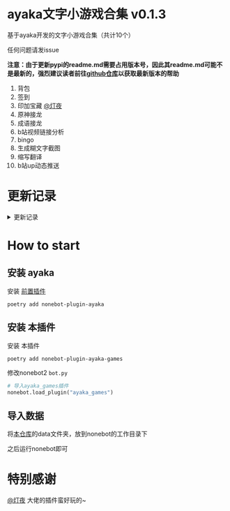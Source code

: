 # ayaka文字小游戏合集 v0.1.3

基于ayaka开发的文字小游戏合集（共计10个）

任何问题请发issue

<b>注意：由于更新pypi的readme.md需要占用版本号，因此其readme.md可能不是最新的，强烈建议读者前往[github仓库](https://github.com/bridgeL/nonebot-plugin-ayaka-games)以获取最新版本的帮助</b>

1. 背包
2. 签到
3. 印加宝藏 [@灯夜](https://github.com/lunexnocty/Meiri)
4. 原神接龙
5. 成语接龙
6. b站视频链接分析
7. bingo
8. 生成糊文字截图
9. 缩写翻译
10. b站up动态推送

# 更新记录

<details>

<summary>更新记录</summary>

## 0.1.0 
适配0.3.x版本的ayaka插件

## 0.1.1
修复了checkin失效的问题

## 0.1.2
更换了加载插件的方式

## 0.1.3
增减了部分插件

</details>

# How to start

## 安装 ayaka

安装 [前置插件](https://github.com/bridgeL/nonebot-plugin-ayaka) 

`poetry add nonebot-plugin-ayaka`


## 安装 本插件

安装 本插件

`poetry add nonebot-plugin-ayaka-games`

修改nonebot2  `bot.py` 

```python
# 导入ayaka_games插件
nonebot.load_plugin("ayaka_games")
```

## 导入数据

将[本仓库](https://github.com/bridgeL/nonebot-plugin-ayaka-games)的data文件夹，放到nonebot的工作目录下

之后运行nonebot即可

# 特别感谢

[@灯夜](https://github.com/lunexnocty/Meiri) 大佬的插件蛮好玩的~
